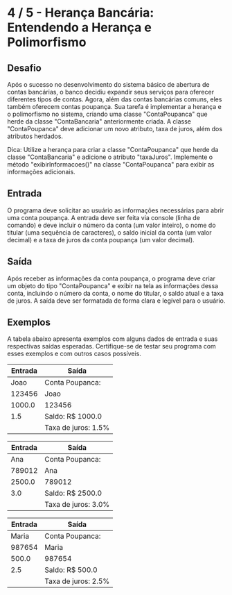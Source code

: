 # 4 / 5 - Herança Bancária: Entendendo a Herança e Polimorfismo

## Desafio

Após o sucesso no desenvolvimento do sistema básico de abertura de contas bancárias, o banco decidiu expandir seus serviços para oferecer diferentes tipos de contas. Agora, além das contas bancárias comuns, eles também oferecem contas poupança. Sua tarefa é implementar a herança e o polimorfismo no sistema, criando uma classe "ContaPoupanca" que herde da classe "ContaBancaria" anteriormente criada. A classe "ContaPoupanca" deve adicionar um novo atributo, taxa de juros, além dos atributos herdados.

Dica: Utilize a herança para criar a classe "ContaPoupanca" que herde da classe "ContaBancaria" e adicione o atributo "taxaJuros". Implemente o método "exibirInformacoes()" na classe "ContaPoupanca" para exibir as informações adicionais.

## Entrada

O programa deve solicitar ao usuário as informações necessárias para abrir uma conta poupança. A entrada deve ser feita via console (linha de comando) e deve incluir o número da conta (um valor inteiro), o nome do titular (uma sequência de caracteres), o saldo inicial da conta (um valor decimal) e a taxa de juros da conta poupança (um valor decimal).

## Saída

Após receber as informações da conta poupança, o programa deve criar um objeto do tipo "ContaPoupanca" e exibir na tela as informações dessa conta, incluindo o número da conta, o nome do titular, o saldo atual e a taxa de juros. A saída deve ser formatada de forma clara e legível para o usuário.

## Exemplos

A tabela abaixo apresenta exemplos com alguns dados de entrada e suas respectivas saídas esperadas. Certifique-se de testar seu programa com esses exemplos e com outros casos possíveis.

| Entrada | Saída |
| ------- | ----- |
| Joao | Conta Poupanca: |
| 123456 | Joao |
| 1000.0 | 123456 |
| 1.5 | Saldo: R$ 1000.0 |
| | Taxa de juros: 1.5% |

| Entrada | Saída |
| ------- | ----- |
| Ana | Conta Poupanca: |
| 789012 | Ana |
| 2500.0 | 789012 |
| 3.0 | Saldo: R$ 2500.0 |
| | Taxa de juros: 3.0% |

| Entrada | Saída |
| ------- | ----- |
| Maria | Conta Poupanca: |
| 987654 | Maria |
| 500.0 | 987654 |
| 2.5 | Saldo: R$ 500.0 |
| | Taxa de juros: 2.5% |